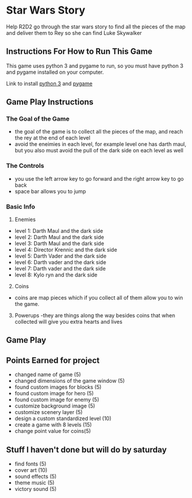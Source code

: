 # Star Wars Story

Help R2D2 go through the star wars story to find all the pieces of the map and deliver them to Rey so she can find Luke Skywalker

## Instructions For How to Run This Game

This game uses python 3 and pygame to run, so you must have python 3 and pygame installed on your computer.

Link to install [python 3](https://www.python.org/downloads/) and [pygame](http://www.pygame.org/download.shtml)




## Game Play Instructions

### The Goal of the Game
-  the goal of the game is to collect all the pieces of the map, and reach the rey at the end of each level
- avoid the eneimies in each level, for example level one has darth maul, but you also must avoid the pull of the dark side on each level as well

### The Controls
- you use the left arrow key to go forward and the right arrow key to go back
- space bar allows you to jump

### Basic Info

1. Enemies
  - level 1: Darth Maul and the dark side
  - level 2: Darth Maul and the dark side
  - level 3: Darth Maul and the dark side
  - level 4: Director Krennic and the dark side
  - level 5: Darth Vader and the dark side
  - level 6: Darth vader and the dark side
  - level 7: Darth vader and the dark side
  - level 8: Kylo ryn and the dark side
2. Coins
  - coins are map pieces which if you collect all of them allow you to win the game.
3. Powerups
  -they are things along the way besides coins that when collected will give you extra hearts and lives

## Game Play 


## Points Earned for project

- changed name of game (5)
- changed dimensions of the game window (5)
- found custom images for blocks (5)
- found custom image for hero (5)
- found custom image for enemy (5)
- customize background image (5)
- customize scenery layer (5)
- design a custom standardized level (10)
- create a game with 8 levels (15)
- change point value for coins(5)

## Stuff I haven't done but will do by saturday

- find fonts (5)
- cover art (10)
- sound effects (5)
- theme music (5)
- victory sound (5)
